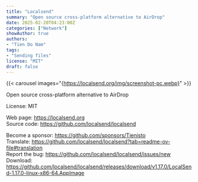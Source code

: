 ```yaml
---
title: "Localsend"
summary: "Open source cross-platform alternative to AirDrop"
date: 2025-02-20T04:23:00Z
categories: ["Network"]
showAuthor: true
authors:
- "Tien Do Nam"
tags: 
- "Sending files"
license: "MIT"
draft: false
---
```


{{< carousel images="{https://localsend.org/img/screenshot-pc.webp}" >}}

Open source cross-platform alternative to AirDrop

License: MIT

Web page: <https://localsend.org>  
Source code: <https://github.com/localsend/localsend>

Become a sponsor: <https://github.com/sponsors/Tienisto>  
Translate: <https://github.com/localsend/localsend?tab=readme-ov-file#translation>  
Report the bug: <https://github.com/localsend/localsend/issues/new>  
Download: <https://github.com/localsend/localsend/releases/download/v1.17.0/LocalSend-1.17.0-linux-x86-64.AppImage>
